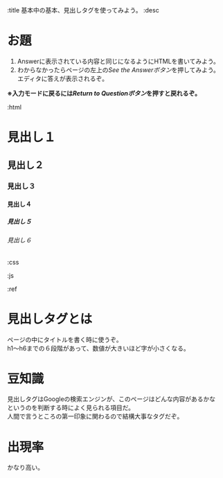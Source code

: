 :title
基本中の基本、見出しタグを使ってみよう。
:desc
# お題
1. Answerに表示されている内容と同じになるようにHTMLを書いてみよう。
2. わからなかったらページの左上の*See the Answerボタン*を押してみよう。
エディタに答えが表示されるぞ。

**※入力モードに戻るには*Return to Questionボタン*を押すと戻れるぞ。**

:html
<h1>見出し１</h1>
<h2>見出し２</h2>
<h3>見出し３</h3>
<h4>見出し４</h4>
<h5>見出し５</h5>
<h6>見出し６</h6>
:css

:js

:ref
# 見出しタグとは

ページの中にタイトルを書く時に使うぞ。  
h1〜h6までの６段階があって、数値が大きいほど字が小さくなる。

# 豆知識

見出しタグはGoogleの検索エンジンが、このページはどんな内容があるかな  
というのを判断する時によく見られる項目だ。  
人間で言うところの第一印象に関わるので結構大事なタグだぞ。

# 出現率
かなり高い。
